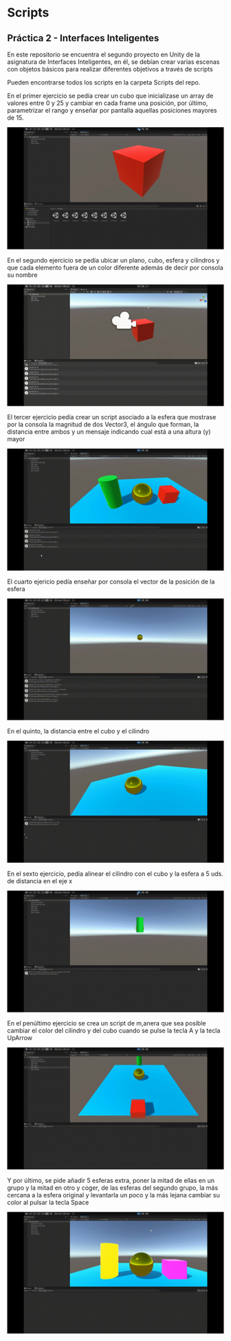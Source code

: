 # Scripts
## Práctica 2 - Interfaces Inteligentes

En este repositorio se encuentra el segundo proyecto en Unity de la asignatura de Interfaces Inteligentes, en él, se debían crear varias escenas con objetos básicos para realizar diferentes objetivos a través de scripts

Pueden encontrarse todos los scripts en la carpeta Scripts del repo.

En el primer ejercicio se pedía crear un cubo que inicializase un array de valores entre 0 y 25 y cambiar en cada frame una posición, por último, parametrizar el rango y enseñar por pantalla aquellas posiciones mayores de 15.

![scene1](img/scene1.gif)

En el segundo ejercicio se pedía ubicar un plano, cubo, esfera y cilindros y que cada elemento fuera de un color diferente además de decir por consola su nombre

![scene2](img/scene2.gif)

El tercer ejercicio pedía crear un script asociado a la esfera que mostrase por la consola la magnitud de dos Vector3, el ángulo que forman, la distancia entre ambos y un mensaje indicando cual está a una altura (y) mayor

![scene3](img/scene3.gif)

El cuarto ejericio pedía enseñar por consola el vector de la posición de la esfera

![scene4](img/scene4.gif)

En el quinto, la distancia entre el cubo y el cilindro

![scene5](img/scene5.gif)

En el sexto ejercicio, pedía alinear el cilindro con el cubo y la esfera a 5 uds. de distancia en el eje x

![scene6](img/scene6.gif)

En el penúltimo ejercicio se crea un script de m,anera que sea posible cambiar el color del cilindro y del cubo cuando se pulse la tecla A y la tecla UpArrow

![scene7](img/scene7.gif)

Y por último, se pide añadir 5 esferas extra, poner la mitad de ellas en un grupo y la mitad en otro y coger, de las esferas del segundo grupo, la más cercana a la esfera original y levantarla un poco y la más lejana cambiar su color al pulsar la tecla Space

![scene8](img/scene8.gif)